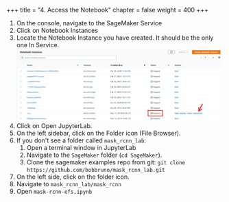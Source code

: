 +++
title = "4. Access the Notebook"
chapter = false
weight = 400
+++

1. On the console, navigate to the SageMaker Service
2. Click on Notebook Instances
3. Locate the Notebook Instance you have created. It should be the only one In Service.
![Notebook Instances](resources/notebook-instances.png?width=800px)
4. Click on Open JupyterLab.
1. On the left sidebar, click on the Folder icon (File Browser).
1. If you don't see a folder called `mask_rcnn_lab`:
	1. Open a terminal window in JupyterLab
	1. Navigate to the `SageMaker` folder (`cd SageMaker`).
	2. Clone the sagemaker examples repo from git:
		`git clone https://github.com/bobbruno/mask_rcnn_lab.git`
5. On the left side, click on the folder icon.
6. Navigate to `mask_rcnn_lab/mask_rcnn`
7. Open `mask-rcnn-efs.ipynb`
